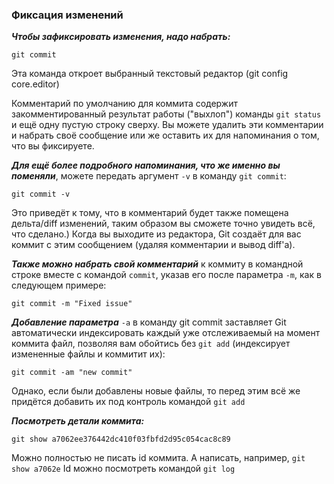 ### Фиксация изменений

***Чтобы зафиксировать изменения, надо набрать:***
```
git commit
```
Эта команда откроет выбранный текстовый редактор (git config core.editor)

Комментарий по умолчанию для коммита содержит закомментированный результат работы ("выхлоп") команды `git status` и ещё одну пустую строку сверху. Вы можете удалить эти комментарии и набрать своё сообщение или же оставить их для напоминания о том, что вы фиксируете.

***Для ещё более подробного напоминания, что же именно вы поменяли***, можете передать аргумент `-v` в команду `git commit`:
```
git commit -v
```
Это приведёт к тому, что в комментарий будет также помещена дельта/diff изменений, таким образом вы сможете точно увидеть всё, что сделано.) Когда вы выходите из редактора, Git создаёт для вас коммит с этим сообщением (удаляя комментарии и вывод diff'а).

***Также можно набрать свой комментарий*** к коммиту в командной строке вместе с командой `commit`, указав его после параметра `-m`, как в следующем примере:
```
git commit -m "Fixed issue"
```

***Добавление параметра*** `-a` в команду git commit заставляет Git автоматически индексировать каждый уже отслеживаемый на момент коммита файл, позволяя вам обойтись без `git add` (индексирует измененные файлы и коммитит их):
```
git commit -am "new commit"
```
Однако, если были добавлены новые файлы, то перед этим всё же придётся добавить их под контроль командой `git add`

***Посмотреть детали коммита:***
```
git show a7062ee376442dc410f03fbfd2d95c054cac8c89
```
Можно полностью не писать id коммита. А написать, например, `git show a7062e`
Id можно посмотреть командой `git log`

